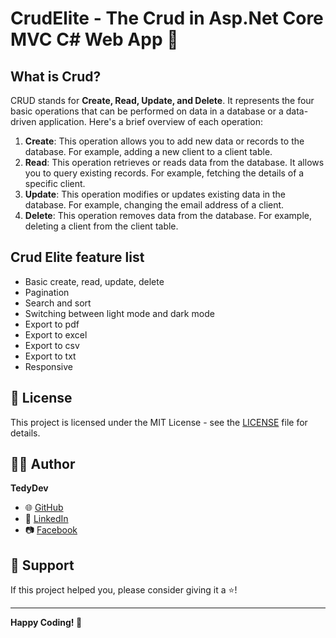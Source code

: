 # CrudElite - The Crud in Asp.Net Core MVC C# Web App 🚀

## What is Crud?

CRUD stands for **Create, Read, Update, and Delete**. It represents the four basic operations that can be performed on data in a database or a data-driven application. Here's a brief overview of each operation:

1. **Create**: This operation allows you to add new data or records to the database. For example, adding a new client to a client table.
2. **Read**: This operation retrieves or reads data from the database. It allows you to query existing records. For example, fetching the details of a specific client.
3. **Update**: This operation modifies or updates existing data in the database. For example, changing the email address of a client.
4. **Delete**: This operation removes data from the database. For example, deleting a client from the client table.

## Crud Elite feature list

- Basic create, read, update, delete
- Pagination
- Search and sort
- Switching between light mode and dark mode
- Export to pdf
- Export to excel
- Export to csv
- Export to txt
- Responsive

## 📝 License

This project is licensed under the MIT License - see the [LICENSE](LICENSE) file for details.

## 👨‍💻 Author

**TedyDev**

- 🌐 [GitHub](https://github.com/Tedydev-web)
- 💼 [LinkedIn](https://www.linkedin.com/in/hieudat-tedydev)
- 📷 [Facebook](https://www.facebook.com/tedydevweb)

## 🙏 Support

If this project helped you, please consider giving it a ⭐️!

---

**Happy Coding! 🎉**
